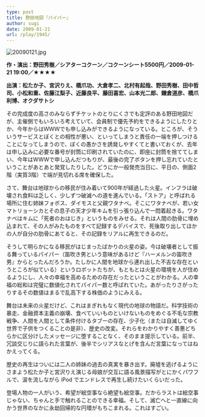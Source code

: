 ```yaml
---
type: post
title: 野田地図『パイパー』
author: sugi
date: 2009-01-21
url: /play/1945/
---
```

<img alt="20090121.jpg" src="/images/play/20090121.jpg" class="alignleft" />

**作・演出：野田秀樹／シアターコクーン／コクーンシート5500円／2009-01-21 19:00／★★★★**

**出演：松たか子、宮沢りえ、橋爪功、大倉孝二、北村有起哉、野田秀樹、田中哲司、小松和重、佐藤江梨子、近藤良平、藤田喜宏、山本光二郎、鎌倉道彦、橋爪利博、オクダサトシ**

その完成度の高さのみならずチケットのとりにくさでも定評のある野田地図だが、主催側でもいろいろ考えていて、会員制で優先予約をできるようにしたりとか、今年からはＷＷＷでも申し込みができるようになっている。ところが、そういうサービスとぼくとの相性が悪い、といってしまうと責任の一端を押しつけることになってしまうので、ぼくの愚かさを誘発しやすくてと書いておくが、去年は申し込みに必要な番号が封筒に印刷されていたのに、即座に封筒を捨ててしまい、今年はWWWで申し込んだつもりが、最後の完了ボタンを押し忘れていたということがあとあと発覚したりした。どうにか一般発売当日に、平日の、側面2階（実質3階）で端が見切れる席を確保した。

さて、舞台は地球からの移民が住み着いて900年が経過した火星。インフラは破壊され食料は乏しく、少しずつ破滅への道を進んでいる。「ストア」と呼ばれる場所に住む姉妹フォボス、ダイモスと父親ワタナベ。そこにワタナベが、若い女マトリョーシカとその息子の天才少年キムを引っ張り込んで一悶着起きる。ワタナベはキムに「死者のおはじき」というものをみせる。それは人間の肋骨に埋め込まれて、その人がみたものをすべて記録するデバイスで、死後取り出してほかの人が自分の肋骨にあてると、その記録をリアルに再生できるのだ。

そうして明らかになる移民がはじまったばかりの火星の姿。今は破壊者として振る舞っているパイパー（笛吹き男という意味があるけど『ハーメルンの笛吹き男』からとったんだろうか。たしかに人間を地球から連れ出した不吉な存在というところが似ている）というロボットたちが、もともとは火星の環境を人が住めるようにし、人々の幸福を高めるための存在だったということがわかる。人の幸福の総和は完璧に数値化されてパイパー数と呼ばれていた。あがったりさがったりするその数値はまるで乱高下する株価のようにみえる。

舞台は未来の火星だけど、これはまぎれもなく現代の地球の物語だ。科学技術の暴走、金融資本主義の崩壊、食べていいものといけないものをめぐる不毛な宗教戦争、人間を人間として条件付けるタブーの存在、少子化（または自滅してゆく世界で子供をつくることの是非）、歴史の改変。それらをわかりやすく善悪どちらかに区分けしたメッセージに堕することなく、そのまま提示している。前半、冗談交じりに語られた言葉が、後半でシリアスなとげを含んだ言葉になってはねかえってくる。

歴史の再生はついには二人の姉妹の過去の真実を暴き出す。廃墟を逃げるようにさまよう松たか子と宮沢りえ演じる母娘が交互に語る風景描写がとにかくパワフルで、涙を流しながら iPod でエンドレスで再生し続けたいくらいだった。

登場人物の一人がいう、希望が絵空事なら絶望も絵空事。だからラストは絵空事じゃない、ちゃんと手で触れることのできる幸福。そして、滅亡へと一直線に向かう世界のなかに永劫回帰的な円環がもちこまれる。これはすごい。

